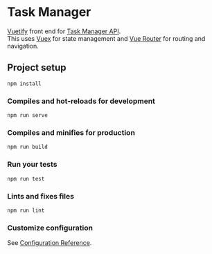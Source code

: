 # Task Manager  

[Vuetify](https://vuetifyjs.com/en/) front end for [Task Manager API](https://github.com/brute-force/task-manager).  
This uses [Vuex](https://vuex.vuejs.org/) for state management and [Vue Router](https://router.vuejs.org/) for routing and navigation.  

## Project setup
```
npm install
```

### Compiles and hot-reloads for development
```
npm run serve
```

### Compiles and minifies for production
```
npm run build
```

### Run your tests
```
npm run test
```

### Lints and fixes files
```
npm run lint
```

### Customize configuration
See [Configuration Reference](https://cli.vuejs.org/config/).
